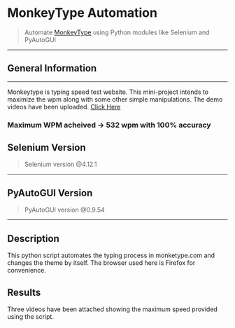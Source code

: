 # MonkeyType Automation 
>Automate [MonkeyType](https://monkeytype.com/ "MonkeyTpye Home") using Python modules like Selenium and PyAutoGUI
---
## General Information
---
Monkeytype is typing speed test website. This mini-project intends to maximize the wpm along with some other simple manipulations.
The demo videos have been uploaded. [Click Here](https://www.youtube.com/channel/UCfhD_VAUPDHEnSouTMqu7jQ/ "Demo Videos")
### Maximum WPM acheived -> 532 wpm with 100% accuracy

## Selenium Version

>Selenium version @4.12.1
---

## PyAutoGUI Version

>PyAutoGUI version @0.9.54
---

## Description
This python script automates the typing process in monketype.com and changes the theme by itself.
The browser used here is Firefox for convenience.

## Results
Three videos have been attached showing the maximum speed provided using the script.